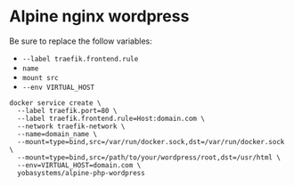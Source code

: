 # Alpine nginx wordpress

Be sure to replace the follow variables:

- `--label traefik.frontend.rule`
- `name`
- `mount src`
- `--env VIRTUAL_HOST`

```
docker service create \
  --label traefik.port=80 \
  --label traefik.frontend.rule=Host:domain.com \
  --network traefik-network \
  --name=domain_name \
  --mount=type=bind,src=/var/run/docker.sock,dst=/var/run/docker.sock \
  --mount=type=bind,src=/path/to/your/wordpress/root,dst=/usr/html \
  --env=VIRTUAL_HOST=domain.com \
  yobasystems/alpine-php-wordpress
```
